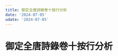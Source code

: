 ```yaml
---
title: 御定全唐詩錄卷十按行分析
date: '2024-07-05'
udate: '2024-07-05'
---
```

# 御定全唐詩錄卷十按行分析

<LinePage :list="lines" :chapternum="10" />

<script setup>
const chapter = '卷十';
import lines from '/data/qtsl/卷十/lines.json'
</script>
